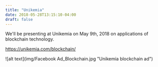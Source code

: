 ```yaml
---
title: "Unikemia"
date: 2018-05-28T13:15:10-04:00
draft: false
---
```


We'll be presenting at Unikemia on May 9th, 2018 on applications of blockchain technology. 

<https://unikemia.com/blockchain/>

![alt text](img/Facebook Ad_Blockchain.jpg "Unikemia blockchain ad")